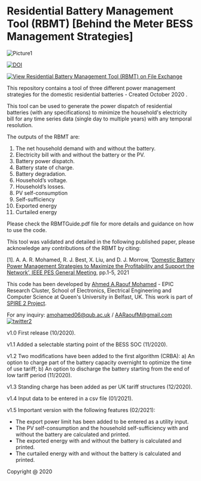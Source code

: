 # Residential Battery Management Tool (RBMT) [Behind the Meter BESS Management Strategies]

![Picture1](https://user-images.githubusercontent.com/69669859/97017890-5ef5e780-1546-11eb-9ec9-2bbfa502331a.jpg)

[![DOI](https://zenodo.org/badge/294726024.svg)](https://zenodo.org/badge/latestdoi/294726024)

[![View Residential Battery Management Tool (RBMT)  on File Exchange](https://www.mathworks.com/matlabcentral/images/matlab-file-exchange.svg)](https://uk.mathworks.com/matlabcentral/fileexchange/105050-residential-battery-management-tool-rbmt)

This repository contains a tool of three different power management strategies for the domestic residential batteries - Created October 2020 .

This tool can be used to generate the power dispatch of residential batteries (with any specifications) to minimize the household's electricity bill for any time series data (single day to multiple years) with any temporal resolution. 

The outputs of the RBMT are:
1.	The net household demand with and without the battery.
2.	Electricity bill with and without the battery or the PV.
3.	Battery power dispatch.
4.	Battery state of charge.
5.	Battery degradation. 
6.	Household’s voltage.
7.	Household’s losses. 
8.  PV self-consumption  
9.  Self-sufficiency 
10. Exported energy 
11. Curtailed energy  


Please check the RBMTGuide.pdf file for more details and guidance on how to use the code. 

This tool was validated and detailed in the following published paper, please acknowledge any contributions of the RBMT by citing: 

[1]. A. A. R. Mohamed, R. J. Best, X. Liu, and D. J. Morrow, ‘[Domestic Battery Power Management Strategies to Maximize the Profitability and Support the Network’, IEEE PES General Meeting](https://ieeexplore.ieee.org/document/9638038), pp.1-5, 2021


This code has been developed by [Ahmed A.Raouf Mohamed](https://pure.qub.ac.uk/en/persons/ahmed-mohamed) - EPIC Research Cluster, School of Electronics, Electrical Engineering and Computer Science at Queen's University in Belfast, UK. This work is part of [SPIRE 2 Project](https://www.ulster.ac.uk/spire2/the-project). 

For any inquiry: amohamed06@qub.ac.uk / AARaoufM@gmail.com 
[![twitter2](https://user-images.githubusercontent.com/69669859/97111234-a068cd00-16d5-11eb-9559-ff4b8946c0d8.png)](https://twitter.com/RA2OOOF)

v1.0 First release (10/2020).

v1.1 Added a selectable starting point of the BESS SOC (11/2020).

v1.2 Two modifications have been added to the first algorithm (CRBA): a) An option to charge part of the battery capacity overnight to optimize the time of use tariff; b) An option to discharge the battery starting from the end of low tariff period (11/2020).

v1.3 Standing charge has been added as per UK tariff structures (12/2020).

v1.4 Input data to be entered in a csv file (01/2021).

v1.5 Important version with the following features (02/2021): 
- The export power limit has been added to be entered as a utility input. 
- The PV self-consumption and the household self-sufficiency with and without the battery are calculated and printed.
- The exported energy with and without the battery is calculated and printed.
- The curtailed energy with and without the battery is calculated and printed.

Copyright @ 2020 
